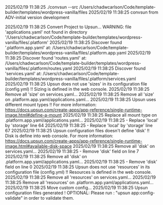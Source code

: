2025/02/19 11:38:25 ./convsun --src /Users/chadwcarlson/Code/template-builder/templates/wordpress-vanilla/files
2025/02/19 11:38:25 
convsun from ADV-initial version development

2025/02/19 11:38:25 Convert Project to Upsun...
WARNING: file 'applications.yaml' not found in directory '/Users/chadwcarlson/Code/template-builder/templates/wordpress-vanilla/files/.platform'
2025/02/19 11:38:25 Discover found '.platform.app.yaml' at: /Users/chadwcarlson/Code/template-builder/templates/wordpress-vanilla/files/.platform.app.yaml
2025/02/19 11:38:25 Discover found 'routes.yaml' at: /Users/chadwcarlson/Code/template-builder/templates/wordpress-vanilla/files/.platform/routes.yaml
2025/02/19 11:38:25 Discover found 'services.yaml' at: /Users/chadwcarlson/Code/template-builder/templates/wordpress-vanilla/files/.platform/services.yaml
2025/02/19 11:38:25 Upsun does not use 'sizes' in its configuration file (config.yml) !!
	Sizing is defined in the web console.
2025/02/19 11:38:25 Remove all 'size' on services.yaml...
2025/02/19 11:38:25 Remove all 'size' on .platform.app.yaml/applications.yaml...
2025/02/19 11:38:25 Upsun uses different mount types !!
	For more information: https://docs.upsun.com/create-apps/app-reference/single-runtime-image.html#define-a-mount
2025/02/19 11:38:25 Replace all mount type on .platform.app.yaml/applications.yaml...
2025/02/19 11:38:25 - Replace 'local' by 'storage' line 64
2025/02/19 11:38:25 - Replace 'local' by 'storage' line 67
2025/02/19 11:38:25 Upsun configuration files doesn't define 'disk' !!
	Disk is define into web console.
	For more information: https://docs.upsun.com/create-apps/app-reference/single-runtime-image.html#available-disk-space
2025/02/19 11:38:25 Remove all 'disk' on services.yaml...
2025/02/19 11:38:25 - Remove 'disk' field on line 7
2025/02/19 11:38:25 Remove all 'disk' on .platform.app.yaml/applications.yaml...
2025/02/19 11:38:25 - Remove 'disk' field on line 0
2025/02/19 11:38:25 Upsun does not use 'resources' in its configuration file (config.yml) !!
	Resources is defined in the web console.
2025/02/19 11:38:25 Remove all 'resources' on services.yaml...
2025/02/19 11:38:25 Remove all 'resources' on .platform.app.yaml/applications.yaml...
2025/02/19 11:38:25 Move custom config...
2025/02/19 11:38:25 Upsun configuration files generated !
	OPTIONAL: Please run : "upsun app:config-validate" in order to validate them.
